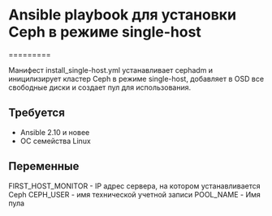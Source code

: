 # Ansible playbook для установки Ceph в режиме single-host
=========

Манифест install_single-host.yml устанавливает cephadm и иницилизирует кластер Ceph в режиме single-host, добавляет в OSD все свободные диски и создает пул для использования. 

Требуется
------------

* Ansible 2.10 и новее 
* ОС семейства Linux 

Переменные
------------

FIRST_HOST_MONITOR - IP адрес сервера, на котором устанавливается Ceph
CEPH_USER - имя технической учетной записи
POOL_NAME - Имя пула 
